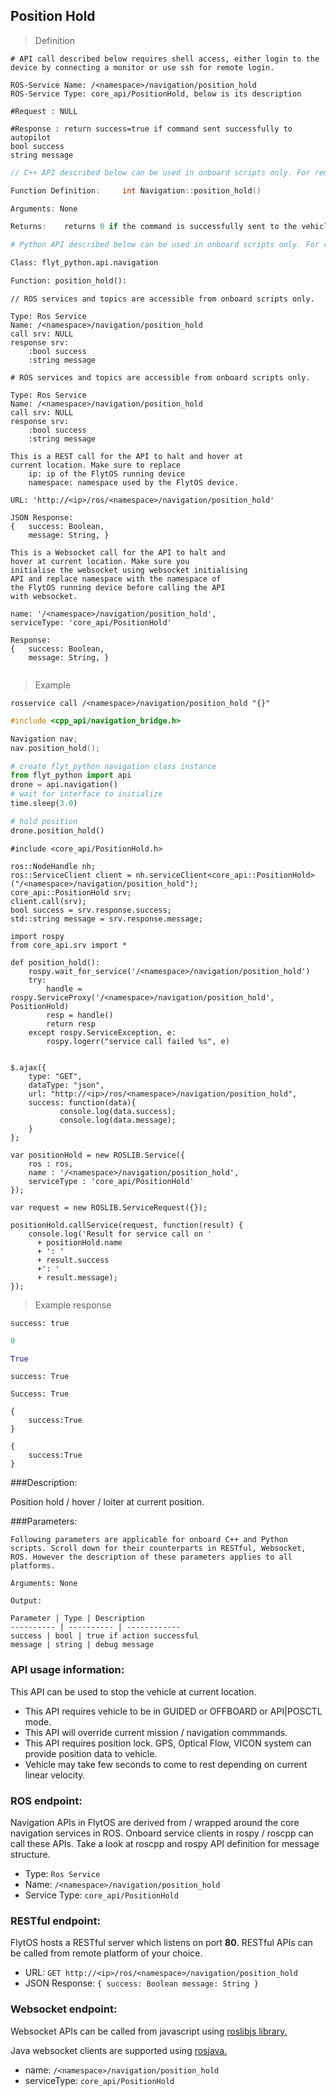 ## Position Hold

> Definition

```shell
# API call described below requires shell access, either login to the device by connecting a monitor or use ssh for remote login.

ROS-Service Name: /<namespace>/navigation/position_hold
ROS-Service Type: core_api/PositionHold, below is its description

#Request : NULL

#Response : return success=true if command sent successfully to autopilot
bool success
string message
```

```cpp
// C++ API described below can be used in onboard scripts only. For remote scripts you can use http client libraries to call FlytOS REST endpoints from C++.

Function Definition:     int Navigation::position_hold()

Arguments: None

Returns:    returns 0 if the command is successfully sent to the vehicle
```

```python
# Python API described below can be used in onboard scripts only. For remote scripts you can use http client libraries to call FlytOS REST endpoints from Python.

Class: flyt_python.api.navigation

Function: position_hold():
```

```cpp--ros
// ROS services and topics are accessible from onboard scripts only.

Type: Ros Service
Name: /<namespace>/navigation/position_hold
call srv: NULL
response srv: 
    :bool success
    :string message
```

```python--ros
# ROS services and topics are accessible from onboard scripts only.

Type: Ros Service
Name: /<namespace>/navigation/position_hold
call srv: NULL
response srv: 
    :bool success
    :string message

```

```javascript--REST
This is a REST call for the API to halt and hover at 
current location. Make sure to replace 
    ip: ip of the FlytOS running device
    namespace: namespace used by the FlytOS device.

URL: 'http://<ip>/ros/<namespace>/navigation/position_hold'

JSON Response:
{   success: Boolean,
    message: String, }

```

```javascript--Websocket
This is a Websocket call for the API to halt and 
hover at current location. Make sure you 
initialise the websocket using websocket initialising 
API and replace namespace with the namespace of 
the FlytOS running device before calling the API 
with websocket.

name: '/<namespace>/navigation/position_hold',
serviceType: 'core_api/PositionHold'

Response:
{   success: Boolean,
    message: String, }


```

> Example

```shell
rosservice call /<namespace>/navigation/position_hold "{}"
```

```cpp
#include <cpp_api/navigation_bridge.h>

Navigation nav;
nav.position_hold();
```

```python
# create flyt_python navigation class instance
from flyt_python import api
drone = api.navigation()
# wait for interface to initialize
time.sleep(3.0)

# hold position
drone.position_hold()

```

```cpp--ros
#include <core_api/PositionHold.h>

ros::NodeHandle nh;
ros::ServiceClient client = nh.serviceClient<core_api::PositionHold>("/<namespace>/navigation/position_hold");
core_api::PositionHold srv;
client.call(srv);
bool success = srv.response.success;
std::string message = srv.response.message;
```

```python--ros
import rospy
from core_api.srv import *

def position_hold():
    rospy.wait_for_service('/<namespace>/navigation/position_hold')
    try:
        handle = rospy.ServiceProxy('/<namespace>/navigation/position_hold', PositionHold)
        resp = handle()
        return resp
    except rospy.ServiceException, e:
        rospy.logerr("service call failed %s", e)

```

```javascript--REST

$.ajax({
    type: "GET",
    dataType: "json",
    url: "http://<ip>/ros/<namespace>/navigation/position_hold",  
    success: function(data){
           console.log(data.success);
           console.log(data.message);
    }
};

```

```javascript--Websocket
var positionHold = new ROSLIB.Service({
    ros : ros,
    name : '/<namespace>/navigation/position_hold',
    serviceType : 'core_api/PositionHold'
});

var request = new ROSLIB.ServiceRequest({});

positionHold.callService(request, function(result) {
    console.log('Result for service call on '
      + positionHold.name
      + ': '
      + result.success
      +': '
      + result.message);
});
```

> Example response

```shell
success: true
```

```cpp
0
```

```python
True
```

```cpp--ros
success: True
```

```python--ros
Success: True
```

```javascript--REST
{
    success:True
}

```

```javascript--Websocket
{
    success:True
}

```

###Description:

Position hold / hover / loiter at current position.  

###Parameters:
    
    Following parameters are applicable for onboard C++ and Python scripts. Scroll down for their counterparts in RESTful, Websocket, ROS. However the description of these parameters applies to all platforms. 
    
    Arguments: None
    
    Output:
    
    Parameter | Type | Description
    ---------- | ---------- | ------------
    success | bool | true if action successful
    message | string | debug message

### API usage information:

This API can be used to stop the vehicle at current location. 

* This API requires vehicle to be in GUIDED or OFFBOARD or API|POSCTL mode.
* This API will override current mission / navigation commmands. 
* This API requires position lock. GPS, Optical Flow, VICON system can provide position data to vehicle.
* Vehicle may take few seconds to come to rest depending on current linear velocity.

### ROS endpoint:

Navigation APIs in FlytOS are derived from / wrapped around the core navigation services in ROS. Onboard service clients in rospy / roscpp can call these APIs. Take a look at roscpp and rospy API definition for message structure. 

* Type: `Ros Service`
* Name: `/<namespace>/navigation/position_hold`
* Service Type: `core_api/PositionHold`

### RESTful endpoint:

FlytOS hosts a RESTful server which listens on port **80**. RESTful APIs can be called from remote platform of your choice.

* URL: `GET http://<ip>/ros/<namespace>/navigation/position_hold`
* JSON Response:
`{
    success: Boolean
    message: String
}`


### Websocket endpoint:

Websocket APIs can be called from javascript using  [roslibjs library.](https://github.com/RobotWebTools/roslibjs) 

Java websocket clients are supported using [rosjava.](http://wiki.ros.org/rosjava)

* name: `/<namespace>/navigation/position_hold`
* serviceType: `core_api/PositionHold`
